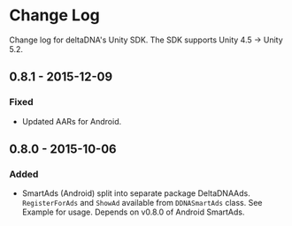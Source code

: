 # Change Log
Change log for deltaDNA's Unity SDK.  The SDK supports Unity 4.5 -> Unity 5.2.

## 0.8.1 - 2015-12-09
### Fixed
* Updated AARs for Android.

## 0.8.0 - 2015-10-06
### Added
* SmartAds (Android) split into separate package DeltaDNAAds.  `RegisterForAds` and `ShowAd` available from `DDNASmartAds` class.  See Example for usage.  Depends on v0.8.0 of Android SmartAds.
